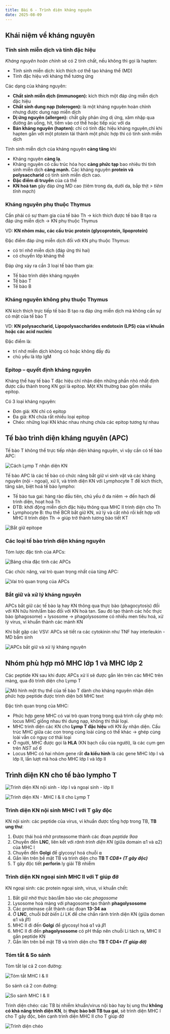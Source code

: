 ```yaml
---
title: Bài 6 - Trình diện kháng nguyên
date: 2025-08-09
---
```


## Khái niệm về kháng nguyên

### Tính sinh miễn dịch và tính đặc hiệu

*Kháng nguyên hoàn chỉnh* sẽ có 2 tính chất, nếu không thì gọi là hapten:

- Tính sinh miễn dịch: kích thích cơ thể tạo kháng thể (MD)
- Tính đặc hiệu với kháng thể tương ứng

Các dạng của kháng nguyên:

- **Chất sinh miễn dịch (immunogen):** kích thích một đáp ứng miễn dịch đặc hiệu
- **Chất sinh dung nạp (tolerogen):** là một kháng nguyên hoàn chỉnh nhưng được dung nạp miễn dịch
- **Dị ứng nguyên (allergen):** chất gây phản ứng dị ứng, xâm nhập qua đường ăn uống, hít, tiêm vào cơ thể hoặc tiếp xúc với da
- **Bán kháng nguyên (hapten):** chỉ có tính đặc hiệu kháng nguyên,chỉ khi hapten gắn với một ptotein tải thành một phức hợp thì có tính sinh miễn dịch

Tính sinh miễn dịch của kháng nguyên **càng tăng** khi

- Kháng nguyên **càng lạ**.
- Kháng nguyên có cấu trúc hóa học **càng phức tạp** bao nhiêu thì tính sinh miễn dịch **càng mạnh.** Các kháng nguyên **protein và polysaccharid** có tính sinh miễn dịch cao.
- **Đặc điểm di truyền** của cá thể
- **KN hoà tan** gây đáp ứng MD cao (tiêm trong da, dưới da, bắp thịt *> tiêm tĩnh mạch*)

### Kháng nguyên phụ thuộc Thymus

Cần phải có sự tham gia của tế bào Th → kích thích được tế bào B tạo ra đáp ứng miễn dịch → KN phụ thuộc Thymus

VD: **KN nhóm máu, các cấu trúc protein (glycoprotein, lipoprotein)**

Đặc điểm đáp ứng miễn dịch đối với KN phụ thuộc Thymus:

- có trí nhớ miễn dịch (đáp ứng thì hai)
- có chuyển lớp kháng thể

Đáp ứng xảy ra cần 3 loại tế bào tham gia:

- Tế bào trình diện kháng nguyên
- Tế bào T
- Tế bào B

### Kháng nguyên không phụ thuộc Thymus

KN kích thích trực tiếp tế bào B tạo ra đáp ứng miễn dịch mà không cần sự có mặt của tế bào T

VD: **KN polysaccharid, Lipopolysaccharides endotoxin (LPS) của vi khuẩn hoặc các acid nucleic**

Đặc điểm là:

- trí nhớ miễn dịch không có hoặc không đầy đủ
- chủ yếu là lớp IgM

### Epitop – quyết định kháng nguyên

Kháng thể hay tế bào T đặc hiệu chỉ nhận diện những phần nhỏ nhất định được cấu thành trong KN gọi là epitop. Một KN thường bao gồm nhiều epitop.

Có 3 loại kháng nguyên:

- Đơn giá: KN chỉ có epitop
- Đa giá: KN chứa rất nhiều loại epitop
- Chéo: những loại KN khác nhau nhưng chứa các epitop tương tự nhau

## Tế bào trình diện kháng nguyên (APC)

Tế bào T không thể trực tiếp nhận diện kháng nguyên, vì vậy cần có tế bào APC:

![Cách Lymp T nhận diện KN](/y2/mddc/6-nhandien-kn.png)

Tế bào APC là các tế bào có chức năng bắt giữ vi sinh vật và các kháng nguyên (nội - ngoại), xử lí, và trình diện KN với Lymphocyte T để kích thích, tăng sản, biệt hoá tế bào lympho:

- Tế bào tua gai: hàng rào đầu tiên, chủ yếu ở da niêm -> đến hạch để trình diện, hoạt hoá Th
- ĐTB: khởi động miễn dịch đặc hiệu thông qua MHC II trình diện cho Th
- Lymphocyte B: thụ thể BCR bắt giữ KN, xử lý và cắt nhỏ rồi kết hợp với MHC II trình diện Th -> giúp trở thành tương bào tiết KT

![Bắt giữ epitope](/y2/mddc/6-1.png)

### Các loại tế bào trình diện kháng nguyên

Tóm lược đặc tính của APCs:

![Bảng chia đặc tính các APCs](/y2/mddc/6-dactinh-apcs.png)

Các chức năng, vai trò quan trọng nhất của từng APC:

![Vai trò quan trọng của APCs](/y2/mddc/6-vaitro-apcs.png)

### Bắt giữ và xử lý kháng nguyên

APCs bắt giữ các tế bào lạ hay KN thông qua thực bào (phagocytosis) đối với KN hữu hình/ẩm bào đối với KN hoà tan. Sau đó tạo thành các hốc thực bào (phagosome) + lysosome -> phagolysosome có nhiều men tiêu hoá, xử lý virus, vi khuẩn thành các mảnh KN

Khi bắt gặp các VSV: APCs sẽ tiết ra các cytokinin như TNF hay interleukin - MD bẩm sinh

![APCs bắt giữ và xử lý kháng nguyên](/y2/mddc/6-apcs.png)

## Nhóm phù hợp mô MHC lớp 1 và MHC lớp 2

Các peptide KN sau khi được APCs xử lí sẽ được gắn lên trên các MHC trên màng, qua đó trình diện cho Lymp T

![Mô hình một thụ thể của tế bào T dành cho kháng nguyên nhận diện phức hợp peptide được trình diện bởi MHC text](/y2/mddc/6-apcs-kn-t.png)

Đặc tính quan trọng của MHC:

- Phức hợp gene MHC có vai trò quan trọng trong quá trình cấy ghép mô: locus MHC giống nhau thì dung nạp, không thì thải loại.
- MHC trình diện các KN cho **Lymp T đặc hiệu** với KN ấy nhận diện. Cấu trúc MHC giữa các con trong cùng loài cũng có thể khác -> ghép cùng loài vẫn có nguy cơ thải loại
- Ở người, MHC được gọi là **HLA** (KN bạch cầu của người), là các cụm gen trên *NST số 6*
- Locus MHC có hai nhóm gene rất **đa kiểu hình** là các gene MHC lớp I và lớp II, lần lượt mã hoá cho MHC lớp I và lớp II

## Trình diện KN cho tế bào lympho T

![Trình diện KN nội sinh - lớp I và ngoại sinh - lớp II](/y2/mddc/6-tdkn-noi-ngoai.png)

![Trình diện KN - MHC I & II cho Lymp T](/y2/mddc/6-tdkn-t.png)

### Trình diện KN nội sinh MHC I với T gây độc

KN nội sinh: các peptide của virus, vi khuẩn được tổng hợp trong TB, **TB ung thư**:

1. Được thái hoá nhờ proteasome thành các đoạn *peptide 9aa*
2. Chuyển đến **LNC**, liên kết với *rãnh trình diện KN* (giữa domain ⍺1 và ⍺2) của MHC I
3. Chuyển đến **Golgi** để glycosyl hoá chuỗi ⍺
4. Gắn lên trên bề mặt TB và trình diện cho **TB T *CD8+ (T gây độc)***
5. T gây độc tiết **perforin** ly giải TB nhiễm

### Trình diện KN ngoại sinh MHC II với T giúp đỡ

KN ngoại sinh: các protein ngoại sinh, virus, vi khuẩn chết:

1. Bắt giữ nhờ thực bào/ẩm bào vào các *phagosome*
2. Lysosome hoà màng với phagosome tạo thành **phagolysosome**
3. Các proteinase cắt thành các đoạn **13-34 aa**
4. Ở **LNC**, chuỗi *bất biến Li* LK để che chắn rãnh trình diện KN (giữa domen ⍺1 và 𝛽1)
5. MHC II đi đến **Golgi** để glycosyl hoá ⍺1 và 𝛽1
6. MHC II đi đến **phagolysosome** có pH thấp nên chuỗi Li tách ra, MHC II gắn peptide KN
7. Gắn lên trên bề mặt TB và trình diện cho **TB T CD4+ *(T giúp đỡ)***

### Tóm tắt & So sánh

Tóm tắt lại cả 2 con đường:

![Tóm tắt MHC I & II](/y2/mddc/6-tomtat-mhc-i-ii.png)

So sánh cả 2 con đường:

![So sánh MHC I & II](/y2/mddc/6-sosanh-mhc-i-ii.png)

Trình diện chéo: các TB bị nhiễm khuẩn/virus nội bào hay bị ung thư **không có khả năng trình diện KN**, bị **thực bào bởi TB tua gai**, sẽ trình diện MHC I cho T gây độc, bên cạnh trình diện MHC II cho T giúp đỡ

![Trình diện chéo](/y2/mddc/6-trinhdien-cheo.png)
